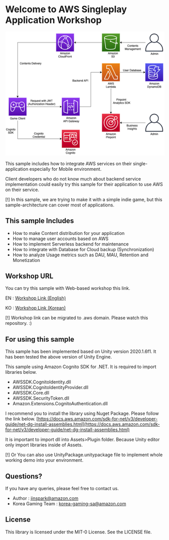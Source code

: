 # Welcome to AWS Singleplay Application Workshop

![Architecture](./architecture.png)

This sample includes how to integrate AWS services on their single-application especially for Mobile environment.

Client developers who do not know much about backend service implementation could easily try this sample for their application to use AWS on their service.

[!] In this sample, we are trying to make it with a simple indie game, but this sample-architecture can cover most of applications.

## This sample Includes

- How to make Content distribution for your application
- How to manage user accounts based on AWS
- How to implement Serverless backend for maintenance
- How to integrate with Database for Cloud backup (Synchronization)
- How to analyze Usage metrics such as DAU, MAU, Retention and Monetization

## Workshop URL

You can try this sample with Web-based workshop this link. 

EN : [Workshop Link (English)](http://jinspark-game-starter-workshop.s3-website-us-east-1.amazonaws.com/en/)

KO : [Workshop Link (Korean)](http://jinspark-game-starter-workshop.s3-website-us-east-1.amazonaws.com/ko/)

[!] Workshop link can be migrated to .aws domain. Please watch this repository. :) 

## For using this sample

This sample has been implemented based on Unity version 2020.1.6f1.
It has been tested the above version of Unity Engine.

This sample using Amazon Cognito SDK for .NET.
It is required to import libraries below.

- AWSSDK.CognitoIdentity.dll
- AWSSDK.CognitoIdentityProvider.dll
- AWSSDK.Core.dll
- AWSSDK.SecurityToken.dll
- Amazon.Extensions.CognitoAuthentication.dll

I recommend you to install the library using Nuget Package. Please follow the link below.
[https://docs.aws.amazon.com/sdk-for-net/v3/developer-guide/net-dg-install-assemblies.html](https://docs.aws.amazon.com/sdk-for-net/v3/developer-guide/net-dg-install-assemblies.html)

It is important to import dll into Assets>Plugin folder. Because Unity editor only import libraries inside of Assets.

[!] Or You can also use UnityPackage.unitypackage file to implement whole working demo into your environment.

## Questions?

If you have any queries, please feel free to contact us.

- Author : jinspark@amazon.com
- Korea Gaming Team : korea-gaming-sa@amazon.com

## License

This library is licensed under the MIT-0 License. See the LICENSE file.
